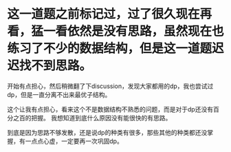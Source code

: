 # 这一道题之前标记过，过了很久现在再看，猛一看依然是没有思路，虽然现在也练习了不少的数据结构，但是这一道题迟迟找不到思路。

开始有点担心，然后稍微翻了下discussion，发现大家都用的dp，我也尝试过dp，但是一直分离不出来最优子结构。

这个让我有点担心，看来这个不是数据结构不熟悉的问题，而是对于dp还没有百分之百的把握。 我想知道到底什么原因没有能很快的有思路。

到底是因为思路不够发散，还是说dp的种类有很多，那些其他的种类都还没掌握，有一点点心虚，一定要再一次巩固dp。